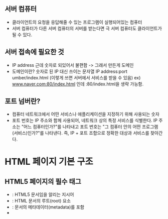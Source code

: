 ## 서버 컴퓨터
- 클라이언트의 요청을 응답해줄 수 있는 프로그램이 실행되어있는 컴퓨터
- 서버 컴퓨터가 다른 서버 컴퓨터의 서버를 받는다면 극 서버 컴퓨터도 클라이언트가 될 수 있다.

## 서버 접속에 필요한 것
- IP address 근데 숫자로 되있어서 불편함 -> 그래서 만든게 도메인
- 도메인이란? 숫자로 된 IP 대신 쓰이는 문자열
	IP address:port umber/index.html (이렇게 쓰면 서버에서 서비스를 받을 수 있음)
  ex)  www.naver.com:80/index.html 인데 :80/index.html을 생략 가능함.
  
## 포트 넘버란?
- 컴퓨터 네트워크에서 어떤 서비스나 애플리케이션을 지정하기 위해 사용되는 숫자
- 포트 번호는 IP 주소와 함께 사용되어, 네트워크 상의 특정 서비스를 식별한다.
    IP 주소는 "어느 컴퓨터인가?"를 나타내고
    포트 번호는 "그 컴퓨터 안의 어떤 프로그램(서비스)인가?"를 나타낸다.
    즉, IP + 포트 조합으로 정확한 대상과 서비스를 찾아간다.

# HTML 페이지 기본 구조
## HTML5 페이지의 필수 태그
- <!DOCTYPE html> : HTML5 문서임을 알리는 지시어
- <html> : HTML 문서의 루트(root) 요소
- <head> : 문서의 메타데이터(metadata)를 포함
- <title> : 문서의 제목을 정의 (브라우저 탭에 표시됨)
- <body> : 실제로 브라우저에 보여지는 콘텐츠를 포함
	
## HTML 태그 특징
	- <start tag> contents </end tag>	<= elements. tree의 요소가 된다.
	- 시작 태그 종료 태그 모두 있는 경우와 시작 태그만 있는 경우가 있다.
	- 태그 속성은 대소문자 구분이 없다
	- 속성 값에 불필요한 공백 문자는 표준에 어긋난다.

# title 속성으로 툴팁 달기
```
  <!DOCTYPE html>
 <html>
 <head>
 <meta charset="utf-8">
 <title>문단 제목 달기</title>
 </head>
 <body>
 <h1>1장 홈페이지 만들기</h1>
 <h2>1절 HTML 언어</h2>
 <h3>1. 웹</h3>
 <h4>1.1 인터넷</h4>
 <h5>1.1.1 네트워크</h5>
 <h6>1.1.1.1. 통신</h6>
 </body>
 </html>
```
## HTML 텍스트/문서 구조 관련 태그 정리

| 태그 | 이름 | 설명 |
|------|------|------|
| `<p>` | Paragraph (문단) | 텍스트 단락을 정의 |
| `<br>` | Line Break (줄바꿈) | 줄바꿈. 닫는 태그 없음 |
| `<hr>` | Horizontal Rule (수평선) | 내용 구분용 수평선 |
| `<h1>` ~ `<h6>` | Heading (제목) | 제목 태그. 숫자가 클수록 글자가 작아짐 |
| `<blockquote>` | Block Quote (인용문) | 긴 인용문 블록을 표시 |
| `<pre>` | Preformatted Text | 줄바꿈, 공백, 들여쓰기를 그대로 표시 |
| `<strong>` | Strong (강조) | 텍스트를 의미적으로 강하게 강조 (`<b>`보다 의미적) |
| `<em>` | Emphasis (기울임 강조) | 텍스트를 의미적으로 강조 (`<i>`보다 의미적) |
| `<b>` | Bold (굵게) | 시각적으로만 굵게 표시 |
| `<i>` | Italic (기울임) | 시각적으로만 기울임 표시 |
| `<span>` | Inline Container | 의미 없는 인라인 컨테이너, 스타일 적용용 |
| `<div>` | Block Container | 구조적 구분을 위한 블록, 레이아웃용 |

---

### 닫는 태그가 없는 태그
- `<br>` : 줄바꿈
- `<hr>` : 수평선  
> 위 두 태그는 **빈 요소(empty elements)** 로, 닫는 태그가 필요 없습니다.

  
